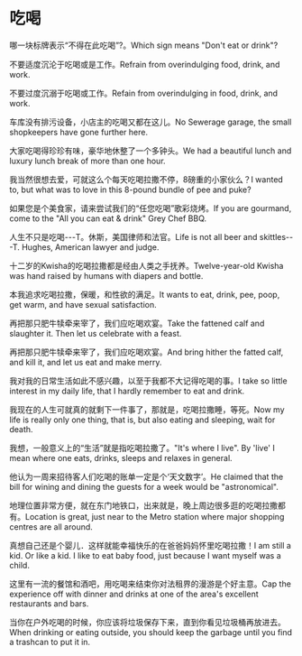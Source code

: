 # 吃喝

<p><span class="chinese">哪一块标牌表示“不得在此吃喝”?。</span><span class="english">Which sign means "Don't eat or drink"?</span></p>

<p><span class="chinese">不要适度沉沦于吃喝或是工作。</span><span class="english">Refrain from overindulging food, drink, and work.</span></p>

<p><span class="chinese">不要过度沉溺于吃喝或工作。</span><span class="english">Refain from overindulging in food, drink, and work.</span></p>

<p><span class="chinese">车库没有排污设备，小店主的吃喝又都在这儿。</span><span class="english">No Sewerage garage, the small shopkeepers have gone further here.</span></p>

<p><span class="chinese">大家吃喝得珍珍有味，豪华地休整了一个多钟头。</span><span class="english">We had a beautiful lunch and luxury lunch break of more than one hour.</span></p>

<p><span class="chinese">我当然很想去爱，可就这么个每天吃喝拉撒不停，8磅重的小家伙么？</span><span class="english">I wanted to, but what was to love in this 8-pound bundle of pee and puke?</span></p>

<p><span class="chinese">如果您是个美食家，请来尝试我们的“任您吃喝”歌彩烧烤。</span><span class="english">If you are gourmand, come to the "All you can eat & drink" Grey Chef BBQ.</span></p>

<p><span class="chinese">人生不只是吃喝---T。休斯，美国律师和法官。</span><span class="english">Life is not all beer and skittles---T. Hughes, American lawyer and judge.</span></p>

<p><span class="chinese">十二岁的Kwisha的吃喝拉撒都是经由人类之手抚养。</span><span class="english">Twelve-year-old Kwisha was hand raised by humans with diapers and bottle.</span></p>

<p><span class="chinese">本我追求吃喝拉撒，保暖，和性欲的满足。</span><span class="english">It wants to eat, drink, pee, poop, get warm, and have sexual satisfaction.</span></p>

<p><span class="chinese">再把那只肥牛犊牵来宰了，我们应吃喝欢宴。</span><span class="english">Take the fattened calf and slaughter it. Then let us celebrate with a feast.</span></p>

<p><span class="chinese">再把那只肥牛犊牵来宰了，我们应吃喝欢宴。</span><span class="english">And bring hither the fatted calf, and kill it, and let us eat and make merry.</span></p>

<p><span class="chinese">我对我的日常生活如此不感兴趣，以至于我都不大记得吃喝的事。</span><span class="english">I take so little interest in my daily life, that I hardly remember to eat and drink.</span></p>

<p><span class="chinese">我现在的人生可就真的就剩下一件事了，那就是，吃喝拉撒睡，等死。</span><span class="english">Now my life is really only one thing, that is, but also eating and sleeping, wait for death.</span></p>

<p><span class="chinese">我想，一般意义上的“生活”就是指吃喝拉撒了。</span><span class="english">"It's where I live". By 'live' I mean where one eats, drinks, sleeps and relaxes in general.</span></p>

<p><span class="chinese">他认为一周来招待客人们吃喝的账单一定是个‘天文数字’。</span><span class="english">He claimed that the bill for wining and dining the guests for a week would be "astronomical".</span></p>

<p><span class="chinese">地理位置非常方便，就在东门地铁口，出来就是，晚上周边很多逛的吃喝拉撒都有。</span><span class="english">Location is great, just near to the Metro station where major shopping centres are all around.</span></p>

<p><span class="chinese">真想自己还是个婴儿．这样就能幸福快乐的在爸爸妈妈怀里吃喝拉撒！</span><span class="english">I am still a kid. Or like a kid. I like to eat baby food, just because I want myself was a child.</span></p>

<p><span class="chinese">这里有一流的餐馆和酒吧，用吃喝来结束你对法租界的漫游是个好主意。</span><span class="english">Cap the experience off with dinner and drinks at one of the area's excellent restaurants and bars.</span></p>

<p><span class="chinese">当你在户外吃喝的时候，你应该将垃圾保存下来，直到你看见垃圾桶再放进去。</span><span class="english">When drinking or eating outside, you should keep the garbage until you find a trashcan to put it in.</span></p>

